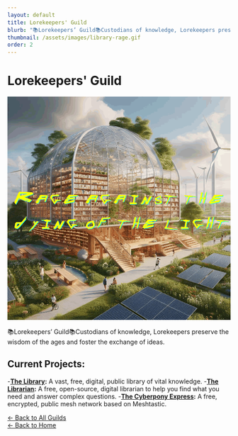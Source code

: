```yaml
---
layout: default
title: Lorekeepers' Guild
blurb: "📚Lorekeepers’ Guild📚Custodians of knowledge, Lorekeepers preserve the wisdom of the ages and foster the exchange of ideas."
thumbnail: /assets/images/library-rage.gif
order: 2
---
```


# Lorekeepers' Guild

<img src="/assets/images/library-rage.gif" alt="Rage against the dying of the light" class="photo">

📚Lorekeepers’ Guild📚Custodians of knowledge, Lorekeepers preserve the wisdom of the ages and foster the exchange of ideas.

## Current Projects:
-**[The Library](/guilds/lorekeepers/library):** A vast, free, digital, public library of vital knowledge.
-**[The Librarian](/guilds/lorekeepers/librarian):** A free, open-source, digital librarian to help you find what you need and answer complex questions.
-**[The Cyberpony Express](/guilds/lorekeepers/cyberpony-express):** A free, encrypted, public mesh network based on Meshtastic.

[← Back to All Guilds](/guilds/)  
[← Back to Home](/)

